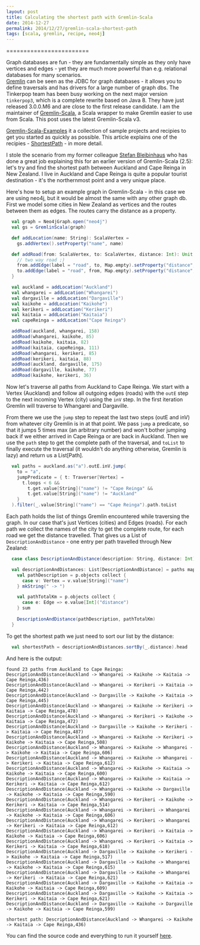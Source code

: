 ```yaml
---
layout: post
title: Calculating the shortest path with Gremlin-Scala
date: 2014-12-27
permalink: 2014/12/27/gremlin-scala-shortest-path
tags: [scala, gremlin, recipe, neo4j]
---
```


========================

Graph databases are fun - they are fundamentally simple as they only have vertices and edges - yet they are much more powerful than e.g. relational databases for many scenarios.  
[Gremlin](https://github.com/tinkerpop/tinkerpop3) can be seen as the JDBC for graph databases - it allows you to define traversals and has drivers for a large number of graph dbs. The Tinkerpop team has been busy working on the next major version `tinkerpop3`, which is a complete rewrite based on Java 8. They have just released 3.0.0.M6 and are close to the first release candidate. 
I am the maintainer of [Gremlin-Scala](https://github.com/mpollmeier/gremlin-scala), a Scala wrapper to make Gremlin easier to use from Scala. This post uses the latest Gremlin-Scala v3. 

[Gremlin-Scala-Examples](https://github.com/mpollmeier/gremlin-scala-examples) it a collection of sample projects and recipies to get you started as quickly as possible. This article explains one of the recipies - [ShortestPath](https://github.com/mpollmeier/gremlin-scala-examples/blob/master/neo4j/src/test/scala/ShortestPathSpec.scala) - in more detail.

I stole the scenario from my former colleague [Stefan Bleibinhaus](http://bleibinha.us/blog/2013/10/scala-and-graph-databases-with-gremlin-scala) who has done a great job explaining this for an earlier version of Gremlin-Scala (2.5): let's try and find the shortest path between Auckland and Cape Reinga in New Zealand. I live in Auckland and Cape Reinga is quite a popular tourist destination - it's the northernmost point and a very unique place.  

Here's how to setup an example graph in Gremlin-Scala - in this case we are using neo4j, but it would be almost the same with any other graph db. First we model some cities in New Zealand as vertices and the routes between them as edges. The routes carry the distance as a property. 

```scala
  val graph = Neo4jGraph.open("neo4j")
  val gs = GremlinScala(graph)

  def addLocation(name: String): ScalaVertex =
    gs.addVertex().setProperty("name", name)

  def addRoad(from: ScalaVertex, to: ScalaVertex, distance: Int): Unit = {
    // two way road ;)
    from.addEdge(label = "road", to, Map.empty).setProperty("distance", distance)
    to.addEdge(label = "road", from, Map.empty).setProperty("distance", distance)
  }

  val auckland = addLocation("Auckland")
  val whangarei = addLocation("Whangarei")
  val dargaville = addLocation("Dargaville")
  val kaikohe = addLocation("Kaikohe")
  val kerikeri = addLocation("Kerikeri")
  val kaitaia = addLocation("Kaitaia")
  val capeReinga = addLocation("Cape Reinga")

  addRoad(auckland, whangarei, 158)
  addRoad(whangarei, kaikohe, 85)
  addRoad(kaikohe, kaitaia, 82)
  addRoad(kaitaia, capeReinga, 111)
  addRoad(whangarei, kerikeri, 85)
  addRoad(kerikeri, kaitaia, 88)
  addRoad(auckland, dargaville, 175)
  addRoad(dargaville, kaikohe, 77)
  addRoad(kaikohe, kerikeri, 36)
```

Now let's traverse all paths from Auckland to Cape Reinga. We start with a Vertex (Auckland) and follow all outgoing edges (roads) with the `outE` step to the next incoming Vertex (city) using the `inV` step. In the first iteration Gremlin will traverse to Whangarei and Dargaville. 

From there we use the `jump` step to repeat the last two steps (outE and inV) from whatever city Gremlin is in at that point. We pass `jump` a predicate, so that it jumps 5 times max (an arbitrary number) and won't bother jumping back if we either arrived in Cape Reinga or are back in Auckland. 
Then we use the `path` step to get the complete path of the traversal, and `toList` to finally execute the traversal (it wouldn't do anything otherwise, Gremlin is lazy) and return us a List[Path].

```scala
  val paths = auckland.as("a").outE.inV.jump(
    to = "a",
    jumpPredicate = { t: Traverser[Vertex] ⇒
      t.loops < 6 &&
        t.get.value[String]("name") != "Cape Reinga" &&
        t.get.value[String]("name") != "Auckland"
    }
  ).filter(_.value[String]("name") == "Cape Reinga").path.toList
```

Each path holds the list of things Gremlin encountered  while traversing the graph. In our case that's just Vertices (cities) and Edges (roads). For each path we collect the names of the city to get the complete route, for each road we get the distance travelled. That gives us a List of `DescriptionAndDistance` - one entry per path travelled through New Zealand: 

```scala
  case class DescriptionAndDistance(description: String, distance: Int)

  val descriptionAndDistances: List[DescriptionAndDistance] = paths map { p: Path ⇒
    val pathDescription = p.objects collect {
      case v: Vertex ⇒ v.value[String]("name")
    } mkString(" -> ")

    val pathTotalKm = p.objects collect {
      case e: Edge => e.value[Int]("distance")
    } sum
    
    DescriptionAndDistance(pathDescription, pathTotalKm)
  } 
```

To get the shortest path we just need to sort our list by the distance:

```scala
  val shortestPath = descriptionAndDistances.sortBy(_.distance).head
```

And here is the output:

```
found 23 paths from Auckland to Cape Reinga:
DescriptionAndDistance(Auckland -> Whangarei -> Kaikohe -> Kaitaia -> Cape Reinga,436)
DescriptionAndDistance(Auckland -> Whangarei -> Kerikeri -> Kaitaia -> Cape Reinga,442)
DescriptionAndDistance(Auckland -> Dargaville -> Kaikohe -> Kaitaia -> Cape Reinga,445)
DescriptionAndDistance(Auckland -> Whangarei -> Kaikohe -> Kerikeri -> Kaitaia -> Cape Reinga,478)
DescriptionAndDistance(Auckland -> Whangarei -> Kerikeri -> Kaikohe -> Kaitaia -> Cape Reinga,472)
DescriptionAndDistance(Auckland -> Dargaville -> Kaikohe -> Kerikeri -> Kaitaia -> Cape Reinga,487)
DescriptionAndDistance(Auckland -> Whangarei -> Kaikohe -> Kerikeri -> Kaikohe -> Kaitaia -> Cape Reinga,508)
DescriptionAndDistance(Auckland -> Whangarei -> Kaikohe -> Whangarei -> Kaikohe -> Kaitaia -> Cape Reinga,606)
DescriptionAndDistance(Auckland -> Whangarei -> Kaikohe -> Whangarei -> Kerikeri -> Kaitaia -> Cape Reinga,612)
DescriptionAndDistance(Auckland -> Whangarei -> Kaikohe -> Kaitaia -> Kaikohe -> Kaitaia -> Cape Reinga,600)
DescriptionAndDistance(Auckland -> Whangarei -> Kaikohe -> Kaitaia -> Kerikeri -> Kaitaia -> Cape Reinga,612)
DescriptionAndDistance(Auckland -> Whangarei -> Kaikohe -> Dargaville -> Kaikohe -> Kaitaia -> Cape Reinga,590)
DescriptionAndDistance(Auckland -> Whangarei -> Kerikeri -> Kaikohe -> Kerikeri -> Kaitaia -> Cape Reinga,514)
DescriptionAndDistance(Auckland -> Whangarei -> Kerikeri -> Whangarei -> Kaikohe -> Kaitaia -> Cape Reinga,606)
DescriptionAndDistance(Auckland -> Whangarei -> Kerikeri -> Whangarei -> Kerikeri -> Kaitaia -> Cape Reinga,612)
DescriptionAndDistance(Auckland -> Whangarei -> Kerikeri -> Kaitaia -> Kaikohe -> Kaitaia -> Cape Reinga,606)
DescriptionAndDistance(Auckland -> Whangarei -> Kerikeri -> Kaitaia -> Kerikeri -> Kaitaia -> Cape Reinga,618)
DescriptionAndDistance(Auckland -> Dargaville -> Kaikohe -> Kerikeri -> Kaikohe -> Kaitaia -> Cape Reinga,517)
DescriptionAndDistance(Auckland -> Dargaville -> Kaikohe -> Whangarei -> Kaikohe -> Kaitaia -> Cape Reinga,615)
DescriptionAndDistance(Auckland -> Dargaville -> Kaikohe -> Whangarei -> Kerikeri -> Kaitaia -> Cape Reinga,621)
DescriptionAndDistance(Auckland -> Dargaville -> Kaikohe -> Kaitaia -> Kaikohe -> Kaitaia -> Cape Reinga,609)
DescriptionAndDistance(Auckland -> Dargaville -> Kaikohe -> Kaitaia -> Kerikeri -> Kaitaia -> Cape Reinga,621)
DescriptionAndDistance(Auckland -> Dargaville -> Kaikohe -> Dargaville -> Kaikohe -> Kaitaia -> Cape Reinga,599)

shortest path: DescriptionAndDistance(Auckland -> Whangarei -> Kaikohe -> Kaitaia -> Cape Reinga,436)
```

You can find the source code and everything to run it yourself [here](https://github.com/mpollmeier/gremlin-scala-examples/blob/master/neo4j/src/test/scala/ShortestPathSpec.scala). 
